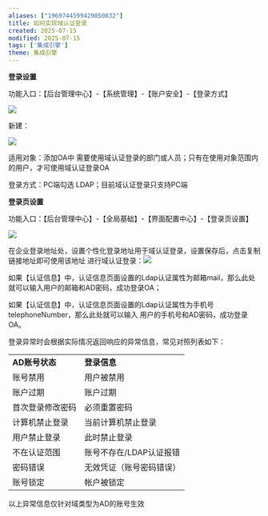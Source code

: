 ```yaml
---
aliases: ["1969744599429050832"]
title: 如何实现域认证登录
created: 2025-07-15
modified: 2025-07-15
tags: ['集成引擎']
theme: 集成引擎
---
```


**登录设置**

功能入口：【后台管理中心】-【系统管理】-【账户安全】-【登录方式】

![](91c7d98bc276940b794b99485aa325d7.jpg)

新建：

![](e8f17972669ad7eaca68d38764adf3ee.jpg)

适用对象：添加OA中 需要使用域认证登录的部门或人员；只有在使用对象范围内的用户，才可使用域认证登录OA

登录方式：PC端勾选 LDAP；目前域认证登录只支持PC端

**登录页设置**

功能入口：【后台管理中心】-【全局基础】-【界面配置中心】-【登录页设置】

![](9068ba13c11e0327cd31e382ca6bc08c.jpg)

在企业登录地址处，设置个性化登录地址用于域认证登录，设置保存后，点击复制链接地址即可使用该地址 进行域认证登录：![](cb1b05f975025443911fa48863757fd1.jpg)

如果【认证信息】中，认证信息页面设置的Ldap认证属性为邮箱mail，那么此处就可以输入用户的邮箱和AD密码，成功登录OA；

如果【认证信息】中，认证信息页面设置的Ldap认证属性为手机号telephoneNumber，那么此处就可以输入 用户的手机号和AD密码，成功登录OA。

登录异常时会根据实际情况返回响应的异常信息，常见对照列表如下：

|  |  |
| --- | --- |
| **AD账号状态** | **登录信息** |
| 账号禁用 | 用户被禁用 |
| 账户过期 | 账户过期 |
| 首次登录修改密码 | 必须重置密码 |
| 计算机禁止登录 | 当前计算机禁止登录 |
| 用户禁止登录 | 此时禁止登录 |
| 不在认证范围 | 账号不存在/LDAP认证报错 |
| 密码错误 | 无效凭证（账号密码错误） |
| 账号锁定 | 帐户被锁定 |

以上异常信息仅针对域类型为AD的账号生效